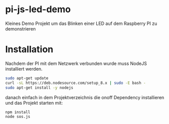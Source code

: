 # pi-js-led-demo

Kleines Demo Projekt um das Blinken einer LED auf dem Raspberry PI zu demonstrieren

# Installation

Nachdem der PI mit dem Netzwerk verbunden wurde muss NodeJS installiert werden.

```bash
sudo apt-get update
curl -sL https://deb.nodesource.com/setup_8.x | sudo -E bash -
sudo apt-get install -y nodejs
```

danach einfach in dem Projektverzeichnis die onoff Dependency installieren und das Projekt starten mit:

```bash
npm install
node sos.js
```

